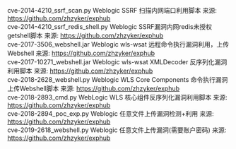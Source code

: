 cve-2014-4210_ssrf_scan.py   Weblogic SSRF 扫描内网端口利用脚本   来源: https://github.com/zhzyker/exphub <br>
cve-2014-4210_ssrf_redis_shell.py   Weblogic SSRF漏洞内网redis未授权getshell脚本   来源: https://github.com/zhzyker/exphub <br>
cve-2017-3506_webshell.jar   Weblogic wls-wsat 远程命令执行漏洞利用，上传Webshell   来源: https://github.com/zhzyker/exphub <br>
cve-2017-10271_webshell.jar  Weblogic wls-wsat XMLDecoder 反序列化漏洞利用脚本   来源: https://github.com/zhzyker/exphub <br>
cve-2018-2628_webshell.py   Weblogic WLS Core Components 命令执行漏洞上传Webshell脚本   来源: https://github.com/zhzyker/exphub <br>
cve-2018-2893_cmd.py   WebLogic WLS 核心组件反序列化漏洞利用脚本   来源: https://github.com/zhzyker/exphub <br>
cve-2018-2894_poc_exp.py   Weblogic 任意文件上传漏洞检测+利用   来源: https://github.com/zhzyker/exphub <br>
cve-2019-2618_webshell.py   Weblogic 任意文件上传漏洞(需要账户密码)   来源: https://github.com/zhzyker/exphub <br>
